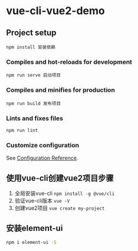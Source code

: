 # vue-cli-vue2-demo

## Project setup
```
npm install 安装依赖
```

### Compiles and hot-reloads for development
```
npm run serve 启动项目
```

### Compiles and minifies for production
```
npm run build 发布项目
```

### Lints and fixes files
```
npm run lint
```

### Customize configuration
See [Configuration Reference](https://cli.vuejs.org/config/).

## 使用vue-cli创建vue2项目步骤
1. 全局安装vue-cli `npm install -g @vue/cli`
2. 验证vue-cli版本 `vue -V`
3. 创建vue2项目 `vue create my-project`


## 安装element-ui
```bash
npm i element-ui -S
```